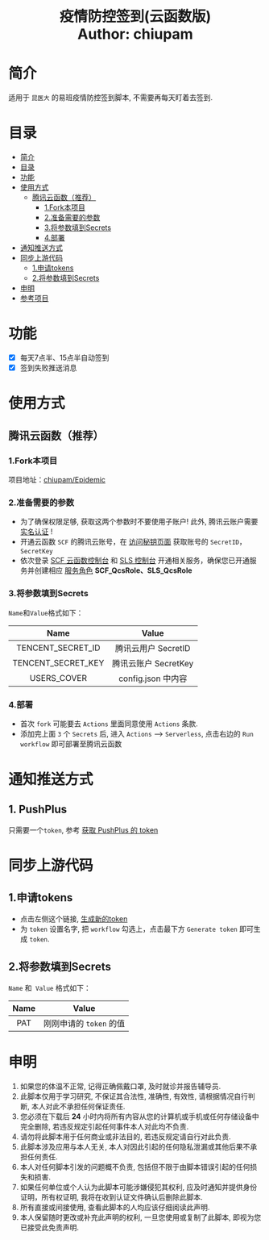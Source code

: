 <h1 align="center">
  疫情防控签到(云函数版)
  <br>
  Author: chiupam
</h1>

# 简介

适用于 `昆医大` 的易班疫情防控签到脚本, 不需要再每天盯着去签到.

# 目录

- [简介](#简介)
- [目录](#目录)
- [功能](#功能)
- [使用方式](#使用方式)
  - [腾讯云函数（推荐）](#腾讯云函数（推荐）)
    - [1.Fork本项目](#1.Fork本项目)
    - [2.准备需要的参数](#2.准备需要的参数)
    - [3.将参数填到Secrets](#3.将参数填到secrets)
    - [4.部署](#4.部署)
- [通知推送方式](#通知推送方式)
- [同步上游代码](#同步上游代码)
  - [1.申请tokens](#申请tokens)
  - [2.将参数填到Secrets](#将参数填到Secrets)
- [申明](#申明)
- [参考项目](#参考项目)

# 功能

- [x] 每天7点半、15点半自动签到
- [x] 签到失败推送消息

# 使用方式

## 腾讯云函数（推荐）

### 1.Fork本项目

项目地址：[chiupam/Epidemic](https://github.com/chiupam/Epidemic)

### 2.准备需要的参数

- 为了确保权限足够, 获取这两个参数时不要使用子账户! 此外, 腾讯云账户需要 [实名认证](https://console.cloud.tencent.com/developer/auth) !
- 开通云函数 `SCF` 的腾讯云账号，在 [访问秘钥页面](https://console.cloud.tencent.com/cam/capi) 获取账号的 `SecretID`，`SecretKey`
- 依次登录 [SCF 云函数控制台](https://console.cloud.tencent.com/scf) 和 [SLS 控制台](https://console.cloud.tencent.com/sls) 开通相关服务，确保您已开通服务并创建相应 [服务角色](https://console.cloud.tencent.com/cam/role) **SCF_QcsRole、SLS_QcsRole**

### 3.将参数填到Secrets

`Name`和`Value`格式如下：
  
| Name | Value |
|:---:|:---:|
|TENCENT_SECRET_ID | 腾讯云用户 SecretID|
|TENCENT_SECRET_KEY | 腾讯云账户 SecretKey|
|USERS_COVER | config.json 中内容|

### 4.部署

- 首次 `fork` 可能要去 `Actions` 里面同意使用 `Actions` 条款.
- 添加完上面 `3` 个 `Secrets` 后, 进入 `Actions` --> `Serverless`, 点击右边的 `Run workflow` 即可部署至腾讯云函数

# 通知推送方式

## 1. PushPlus

只需要一个`token`, 参考 [获取 PushPlus 的 token](http://www.pushplus.plus/login?redirectUrl=/message)

# 同步上游代码

## 1.申请tokens

- 点击左侧这个链接, [生成新的token](https://github.com/settings/tokens/new)
- 为 `token` 设置名字, 把 `workflow` 勾选上，点击最下方 `Generate token` 即可生成 `token`.
  
## 2.将参数填到Secrets

`Name` 和` Value` 格式如下：

| Name | Value |
|:---:|:---:|
| PAT | 刚刚申请的 `token` 的值 |

# 申明

1. 如果您的体温不正常, 记得正确佩戴口罩, 及时就诊并报告辅导员.
2. 此脚本仅用于学习研究, 不保证其合法性, 准确性, 有效性, 请根据情况自行判断, 本人对此不承担任何保证责任.
3. 您必须在下载后 **24** 小时内将所有内容从您的计算机或手机或任何存储设备中完全删除, 若违反规定引起任何事件本人对此均不负责.
4. 请勿将此脚本用于任何商业或非法目的, 若违反规定请自行对此负责.
5. 此脚本涉及应用与本人无关, 本人对因此引起的任何隐私泄漏或其他后果不承担任何责任.
6. 本人对任何脚本引发的问题概不负责, 包括但不限于由脚本错误引起的任何损失和损害.
7. 如果任何单位或个人认为此脚本可能涉嫌侵犯其权利, 应及时通知并提供身份证明，所有权证明, 我将在收到认证文件确认后删除此脚本.
8. 所有直接或间接使用, 查看此脚本的人均应该仔细阅读此声明.
9. 本人保留随时更改或补充此声明的权利, 一旦您使用或复制了此脚本, 即视为您已接受此免责声明.

